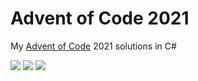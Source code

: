 # Advent of Code 2021

My [Advent of Code](https://adventofcode.com/2021) 2021 solutions in C#

![](https://img.shields.io/badge/day%20📅-22-blue) ![](https://img.shields.io/badge/stars%20⭐-30-yellow) ![](https://img.shields.io/badge/days%20completed-15-red)	
